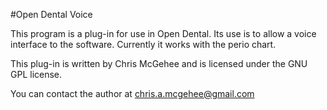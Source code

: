 ﻿#Open Dental Voice

This program is a plug-in for use in Open Dental. Its use is to allow a voice interface to the software. Currently it works with the perio chart.

This plug-in is written by Chris McGehee and is licensed under the GNU GPL license.

You can contact the author at chris.a.mcgehee@gmail.com
